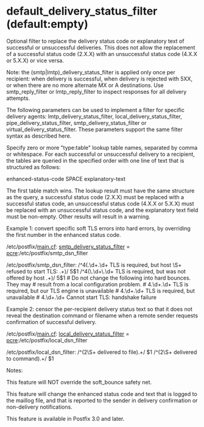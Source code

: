 # default_delivery_status_filter (default:empty) 

 Optional filter to replace the delivery status code or explanatory
text of successful or unsuccessful deliveries.  This does not allow
the replacement of a successful status code (2.X.X) with an
unsuccessful status code (4.X.X or 5.X.X) or vice versa.  

 Note: the (smtp|lmtp)_delivery_status_filter is applied only
once per recipient: when delivery is successful, when delivery is
rejected with 5XX, or when there are no more alternate MX or A
destinations. Use smtp_reply_filter or lmtp_reply_filter to inspect
responses for all delivery attempts. 

 The following parameters can be used to implement a filter for
specific delivery agents: lmtp_delivery_status_filter,
local_delivery_status_filter, pipe_delivery_status_filter,
smtp_delivery_status_filter or virtual_delivery_status_filter. These
parameters support the same filter syntax as described here. 

 Specify zero or more "type:table" lookup table names, separated
by comma or whitespace. For each successful or unsuccessful delivery
to a recipient, the tables are queried in the specified order with
one line of text that is structured as follows: 


enhanced-status-code SPACE explanatory-text


 The first table match wins. The lookup result must have the
same structure as the query, a successful status code (2.X.X) must
be replaced with a successful status code, an unsuccessful status
code (4.X.X or 5.X.X) must be replaced with an unsuccessful status
code, and the explanatory text field must be non-empty. Other results
will result in a warning.  

 Example 1: convert specific soft TLS errors into hard errors,
by overriding the first number in the enhanced status code.  



/etc/postfix/<a href="postconf.5.html">main.cf</a>:
    <a href="postconf.5.html#smtp_delivery_status_filter">smtp_delivery_status_filter</a> = <a href="pcre_table.5.html">pcre</a>:/etc/postfix/smtp_dsn_filter





/etc/postfix/smtp_dsn_filter:
    /^4(\.\d+\.\d+ TLS is required, but host \S+ refused to start TLS: .+)/
        5$1
    /^4(\.\d+\.\d+ TLS is required, but was not offered by host .+)/
        5$1
    # Do not change the following into hard bounces. They may
    # result from a local configuration problem.
    # 4.\d+.\d+ TLS is required, but our TLS engine is unavailable
    # 4.\d+.\d+ TLS is required, but unavailable
    # 4.\d+.\d+ Cannot start TLS: handshake failure



 Example 2: censor the per-recipient delivery status text so
that it does not reveal the destination command or filename
when a remote sender requests confirmation of successful delivery.




/etc/postfix/<a href="postconf.5.html">main.cf</a>:
    <a href="postconf.5.html#local_delivery_status_filter">local_delivery_status_filter</a> = <a href="pcre_table.5.html">pcre</a>:/etc/postfix/local_dsn_filter





/etc/postfix/local_dsn_filter:
    /^(2\S+ delivered to file).+/    $1
    /^(2\S+ delivered to command).+/ $1



 Notes: 



  This feature will NOT override the soft_bounce safety net. 

  This feature will change the enhanced status code and text
that is logged to the maillog file, and that is reported to the
sender in delivery confirmation or non-delivery notifications.




 This feature is available in Postfix 3.0 and later. 



